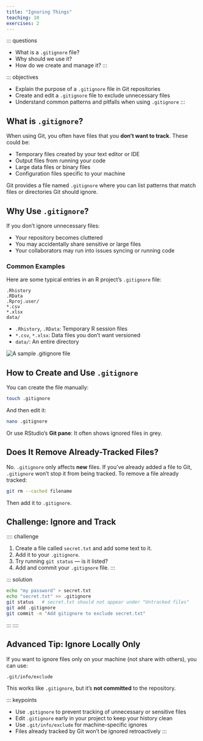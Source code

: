 ```yaml
---
title: "Ignoring Things"
teaching: 10
exercises: 2
---
```


::: questions
-   What is a `.gitignore` file?
-   Why should we use it?
-   How do we create and manage it?
:::

::: objectives
-   Explain the purpose of a `.gitignore` file in Git repositories
-   Create and edit a `.gitignore` file to exclude unnecessary files
-   Understand common patterns and pitfalls when using `.gitignore`
:::

## What is `.gitignore`?

When using Git, you often have files that you **don’t want to track**. These could be:

-   Temporary files created by your text editor or IDE
-   Output files from running your code
-   Large data files or binary files
-   Configuration files specific to your machine

Git provides a file named `.gitignore` where you can list patterns that match files or directories Git should ignore.

## Why Use `.gitignore`?

If you don’t ignore unnecessary files:

-   Your repository becomes cluttered
-   You may accidentally share sensitive or large files
-   Your collaborators may run into issues syncing or running code

### Common Examples

Here are some typical entries in an R project’s `.gitignore` file:

``` gitignore
.Rhistory
.RData
.Rproj.user/
*.csv
*.xlsx
data/
```

-   `.Rhistory`, `.RData`: Temporary R session files
-   `*.csv`, `*.xlsx`: Data files you don’t want versioned
-   `data/`: An entire directory

![A sample .gitignore file](TODO-fig/gitignore-example.png)

## How to Create and Use `.gitignore`

You can create the file manually:

``` bash
touch .gitignore
```

And then edit it:

``` bash
nano .gitignore
```

Or use RStudio’s **Git pane**: It often shows ignored files in grey.

## Does It Remove Already-Tracked Files?

No. `.gitignore` only affects **new** files. If you've already added a file to Git, `.gitignore` won’t stop it from being tracked. To remove a file already tracked:

``` bash
git rm --cached filename
```

Then add it to `.gitignore`.

## Challenge: Ignore and Track

:::: challenge
1.  Create a file called `secret.txt` and add some text to it.
2.  Add it to your `.gitignore`.
3.  Try running `git status` — is it listed?
4.  Add and commit your `.gitignore` file. :::

::: solution
``` bash
echo "my password" > secret.txt
echo "secret.txt" >> .gitignore
git status   # secret.txt should not appear under "Untracked files"
git add .gitignore
git commit -m "Add gitignore to exclude secret.txt"
```
:::
::::

## Advanced Tip: Ignore Locally Only

If you want to ignore files only on your machine (not share with others), you can use:

``` bash
.git/info/exclude
```

This works like `.gitignore`, but it’s **not committed** to the repository.

::: keypoints
-   Use `.gitignore` to prevent tracking of unnecessary or sensitive files
-   Edit `.gitignore` early in your project to keep your history clean
-   Use `.git/info/exclude` for machine-specific ignores
-   Files already tracked by Git won’t be ignored retroactively
:::
